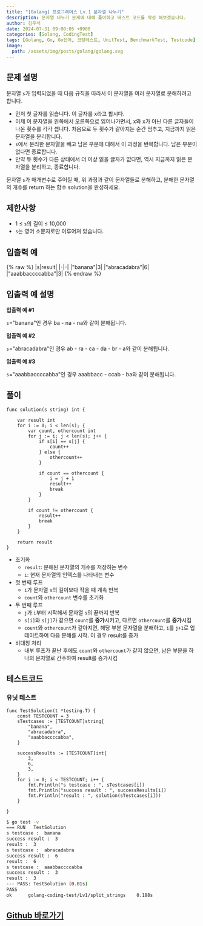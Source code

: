 ```yaml
---
title: "[Golang] 프로그래머스 Lv.1 문자열 나누기"
description: 문자열 나누기 문제에 대해 풀이하고 테스트 코드를 작성 해보겠습니다.
author: 김우석
date: 2024-07-31 09:00:05 +0900
categories: [Golang, CodingTest]
tags: [Golang, Go, Go언어, 코딩테스트, UnitTest, BenchmarkTest, Testcode]
image:
  path: /assets/img/posts/golang/golang.svg
---
```


## 문제 설명
문자열 `s`가 입력되었을 때 다음 규칙을 따라서 이 문자열을 여러 문자열로 분해하려고 합니다.

- 먼저 첫 글자를 읽습니다. 이 글자를 x라고 합시다.
- 이제 이 문자열을 왼쪽에서 오른쪽으로 읽어나가면서, x와 x가 아닌 다른 글자들이 나온 횟수를 각각 셉니다. 처음으로 두 횟수가 같아지는 순간 멈추고, 지금까지 읽은 문자열을 분리합니다.
- `s`에서 분리한 문자열을 빼고 남은 부분에 대해서 이 과정을 반복합니다. 남은 부분이 없다면 종료합니다.
- 만약 두 횟수가 다른 상태에서 더 이상 읽을 글자가 없다면, 역시 지금까지 읽은 문자열을 분리하고, 종료합니다.

문자열 `s`가 매개변수로 주어질 때, 위 과정과 같이 문자열들로 분해하고, 분해한 문자열의 개수를 return 하는 함수 solution을 완성하세요.

## 제한사항
- 1 ≤ `s`의 길이 ≤ 10,000
- `s`는 영어 소문자로만 이루어져 있습니다.

## 입출력 예
{% raw %}
|s|result|
|-|-|
|"banana"|3|
|"abracadabra"|6|
|"aaabbaccccabba"|3|
{% endraw %}

## 입출력 예 설명
**입출력 예 #1**

`s`="banana"인 경우 ba - na - na와 같이 분해됩니다.

**입출력 예 #2**

`s`="abracadabra"인 경우 ab - ra - ca - da - br - a와 같이 분해됩니다.

**입출력 예 #3**

`s`="aaabbaccccabba"인 경우 aaabbacc - ccab - ba와 같이 분해됩니다.

## 풀이 
```golang
func solution(s string) int {

	var result int
	for i := 0; i < len(s); {
		var count, othercount int
		for j := i; j < len(s); j++ {
			if s[i] == s[j] {
				count++
			} else {
				othercount++
			}

			if count == othercount {
				i = j + 1
				result++
				break
			}
		}

		if count != othercount {
			result++
			break
		}
	}

	return result
}
```
- 초기화
	- `result`: 분해된 문자열의 개수를 저장하는 변수
	- `i`: 현재 문자열의 인덱스를 나타내는 변수
- 첫 번째 루프
	- `i`가 문자열 `s`의 길이보다 작을 때 계속 반복
	- `count`와 `othercount` 변수를 초기화
- 두 번째 루프
	- `j`가 `i`부터 시작해서 문자열 `s`의 끝까지 반복
	- `s[i]`와 `s[j]`가 같으면 `count`를 **증가**시키고, 다르면 `othercount`를 **증가**시킴
	- `count`와 `othercount`가 같아지면, 해당 부분 문자열을 분해하고, `i`를 `j+1`로 업데이트하여 다음 분해를 시작. 이 경우 result를 증가
- 비대칭 처리
	- 내부 루프가 끝난 후에도 `count`와 `othercount`가 같지 않으면, 남은 부분을 하나의 문자열로 간주하여 result를 증가시킴

## 테스트코드
### 유닛 테스트
```golang
func TestSolution(t *testing.T) {
	const TESTCOUNT = 3
	sTestcases := [TESTCOUNT]string{
		"banana",
		"abracadabra",
		"aaabbaccccabba",
	}

	successResults := [TESTCOUNT]int{
		3,
		6,
		3,
	}
	for i := 0; i < TESTCOUNT; i++ {
		fmt.Println("s testcase : ", sTestcases[i])
		fmt.Println("success result : ", successResults[i])
		fmt.Println("result : ", solution(sTestcases[i]))
	}

}
```

```bash
$ go test -v
=== RUN   TestSolution
s testcase :  banana
success result :  3
result :  3
s testcase :  abracadabra
success result :  6
result :  6
s testcase :  aaabbaccccabba
success result :  3
result :  3
--- PASS: TestSolution (0.01s)
PASS
ok      golang-coding-test/Lv1/split_strings    0.188s
```

## [Github 바로가기](https://github.com/kr-goos/golang-coding-test/tree/master/programmers/Lv1/split_strings)